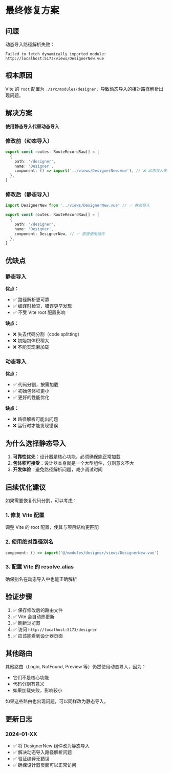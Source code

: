 # 最终修复方案

## 问题

动态导入路径解析失败：

```
Failed to fetch dynamically imported module: http://localhost:5173/views/DesignerNew.vue
```

## 根本原因

Vite 的 `root` 配置为 `./src/modules/designer`，导致动态导入的相对路径解析出现问题。

## 解决方案

**使用静态导入代替动态导入**

### 修改前（动态导入）

```typescript
export const routes: RouteRecordRaw[] = [
  {
    path: '/designer',
    name: 'Designer',
    component: () => import('../views/DesignerNew.vue'), // ❌ 动态导入失败
  },
]
```

### 修改后（静态导入）

```typescript
import DesignerNew from '../views/DesignerNew.vue' // ✅ 静态导入

export const routes: RouteRecordRaw[] = [
  {
    path: '/designer',
    name: 'Designer',
    component: DesignerNew, // ✅ 直接使用组件
  },
]
```

## 优缺点

### 静态导入

**优点：**

- ✅ 路径解析更可靠
- ✅ 编译时检查，错误更早发现
- ✅ 不受 Vite root 配置影响

**缺点：**

- ❌ 失去代码分割（code splitting）
- ❌ 初始包体积稍大
- ❌ 不能实现懒加载

### 动态导入

**优点：**

- ✅ 代码分割，按需加载
- ✅ 初始包体积更小
- ✅ 更好的性能优化

**缺点：**

- ❌ 路径解析可能出问题
- ❌ 运行时才能发现错误

## 为什么选择静态导入

1. **可靠性优先**：设计器是核心功能，必须确保能正常加载
2. **包体积可接受**：设计器本身就是一个大型组件，分割意义不大
3. **开发体验**：避免路径解析问题，减少调试时间

## 后续优化建议

如果需要恢复代码分割，可以考虑：

### 1. 修复 Vite 配置

调整 Vite 的 root 配置，使其与项目结构更匹配

### 2. 使用绝对路径别名

```typescript
component: () => import('@/modules/designer/views/DesignerNew.vue')
```

### 3. 配置 Vite 的 resolve.alias

确保别名在动态导入中也能正确解析

## 验证步骤

1. ✅ 保存修改后的路由文件
2. ✅ Vite 会自动热更新
3. ✅ 刷新浏览器
4. ✅ 访问 `http://localhost:5173/designer`
5. ✅ 应该能看到设计器页面

## 其他路由

其他路由（Login, NotFound, Preview 等）仍然使用动态导入，因为：

- 它们不是核心功能
- 代码分割有意义
- 如果加载失败，影响较小

如果这些路由也出现问题，可以同样改为静态导入。

## 更新日志

### 2024-01-XX

- ✅ 将 DesignerNew 组件改为静态导入
- ✅ 解决动态导入路径解析问题
- ✅ 验证编译无错误
- ✅ 确保设计器页面可以正常访问
